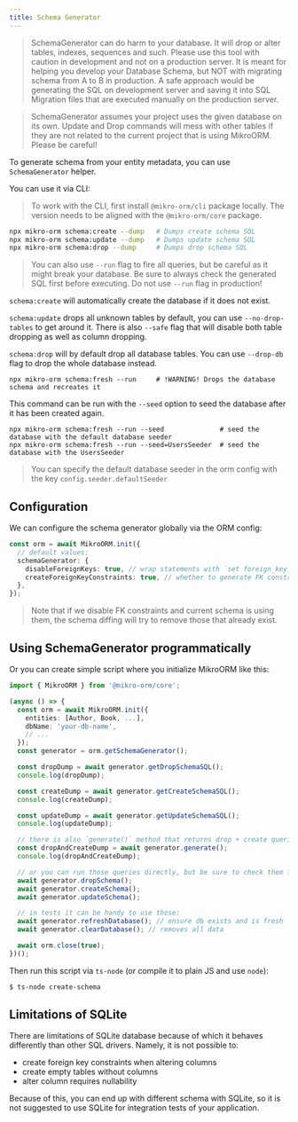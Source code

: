 ```yaml
---
title: Schema Generator
---
```


> SchemaGenerator can do harm to your database. It will drop or alter tables, indexes, 
> sequences and such. Please use this tool with caution in development and not on a 
> production server. It is meant for helping you develop your Database Schema, but NOT 
> with migrating schema from A to B in production. A safe approach would be generating 
> the SQL on development server and saving it into SQL Migration files that are executed 
> manually on the production server.

> SchemaGenerator assumes your project uses the given database on its own. Update and Drop 
> commands will mess with other tables if they are not related to the current project 
> that is using MikroORM. Please be careful!

To generate schema from your entity metadata, you can use `SchemaGenerator` helper. 

You can use it via CLI: 

> To work with the CLI, first install `@mikro-orm/cli` package locally.
> The version needs to be aligned with the `@mikro-orm/core` package.

```sh
npx mikro-orm schema:create --dump   # Dumps create schema SQL
npx mikro-orm schema:update --dump   # Dumps update schema SQL
npx mikro-orm schema:drop --dump     # Dumps drop schema SQL 
```

> You can also use `--run` flag to fire all queries, but be careful as it might break your
> database. Be sure to always check the generated SQL first before executing. Do not use
> `--run` flag in production! 

`schema:create` will automatically create the database if it does not exist. 

`schema:update` drops all unknown tables by default, you can use `--no-drop-tables` 
to get around it. There is also `--safe` flag that will disable both table dropping as 
well as column dropping. 

`schema:drop` will by default drop all database tables. You can use `--drop-db` flag to drop
the whole database instead. 

```shell
npx mikro-orm schema:fresh --run     # !WARNING! Drops the database schema and recreates it
```
This command can be run with the `--seed` option to seed the database after it has been created again.
```shell
npx mikro-orm schema:fresh --run --seed              # seed the database with the default database seeder
npx mikro-orm schema:fresh --run --seed=UsersSeeder  # seed the database with the UsersSeeder
```
> You can specify the default database seeder in the orm config with the key `config.seeder.defaultSeeder`

## Configuration

We can configure the schema generator globally via the ORM config:

```ts
const orm = await MikroORM.init({
  // default values:
  schemaGenerator: {
    disableForeignKeys: true, // wrap statements with `set foreign_key_checks = 0` or equivalent
    createForeignKeyConstraints: true, // whether to generate FK constraints
  },
});
```

> Note that if we disable FK constraints and current schema is using them, the 
> schema diffing will try to remove those that already exist.

## Using SchemaGenerator programmatically

Or you can create simple script where you initialize MikroORM like this:

```ts title="./create-schema.ts"
import { MikroORM } from '@mikro-orm/core';

(async () => {
  const orm = await MikroORM.init({
    entities: [Author, Book, ...],
    dbName: 'your-db-name',
    // ...
  });
  const generator = orm.getSchemaGenerator();

  const dropDump = await generator.getDropSchemaSQL();
  console.log(dropDump);

  const createDump = await generator.getCreateSchemaSQL();
  console.log(createDump);

  const updateDump = await generator.getUpdateSchemaSQL();
  console.log(updateDump);

  // there is also `generate()` method that returns drop + create queries
  const dropAndCreateDump = await generator.generate();
  console.log(dropAndCreateDump);

  // or you can run those queries directly, but be sure to check them first!
  await generator.dropSchema();
  await generator.createSchema();
  await generator.updateSchema();

  // in tests it can be handy to use those:
  await generator.refreshDatabase(); // ensure db exists and is fresh
  await generator.clearDatabase(); // removes all data

  await orm.close(true);
})();
```

Then run this script via `ts-node` (or compile it to plain JS and use `node`):

```sh
$ ts-node create-schema
```

## Limitations of SQLite

There are limitations of SQLite database because of which it behaves differently 
than other SQL drivers. Namely, it is not possible to:

- create foreign key constraints when altering columns
- create empty tables without columns
- alter column requires nullability

Because of this, you can end up with different schema with SQLite, so it is not
suggested to use SQLite for integration tests of your application.
